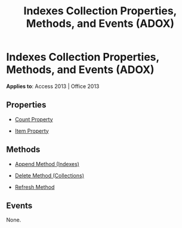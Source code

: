 ﻿---
title: Indexes Collection Properties, Methods, and Events (ADOX)
TOCTitle: Indexes Collection Properties, Methods, and Events (ADOX)
ms:assetid: 46f3e51d-a7e8-60a0-9c54-d2228e9383b3
ms:mtpsurl: https://msdn.microsoft.com/library/JJ249218(v=office.15)
ms:contentKeyID: 48544581
ms.date: 09/18/2015
mtps_version: v=office.15
---

# Indexes Collection Properties, Methods, and Events (ADOX)


**Applies to**: Access 2013 | Office 2013


## Properties

- [Count Property](count-property-ado.md)

- [Item Property](item-property-ado.md)

## Methods

- [Append Method (Indexes)](append-method-adox-indexes.md)

- [Delete Method (Collections)](delete-method-adox-collections.md)

- [Refresh Method](refresh-method-ado.md)

## Events

None.

